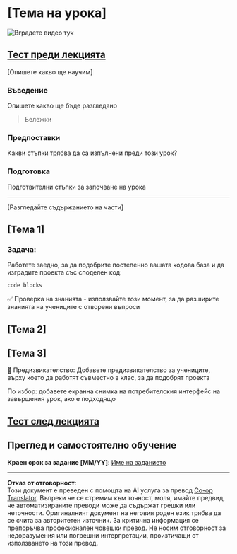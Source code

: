 <!--
CO_OP_TRANSLATOR_METADATA:
{
  "original_hash": "0494be70ad7fadd13a8c3d549c23e355",
  "translation_date": "2025-08-27T23:07:04+00:00",
  "source_file": "lesson-template/README.md",
  "language_code": "bg"
}
-->
# [Тема на урока]

![Вградете видео тук](../../../lesson-template/video-url)

## [Тест преди лекцията](../../../lesson-template/quiz-url)

[Опишете какво ще научим]

### Въведение

Опишете какво ще бъде разгледано

> Бележки

### Предпоставки

Какви стъпки трябва да са изпълнени преди този урок?

### Подготовка

Подготвителни стъпки за започване на урока

---

[Разгледайте съдържанието на части]

## [Тема 1]

### Задача:

Работете заедно, за да подобрите постепенно вашата кодова база и да изградите проекта със споделен код:

```html
code blocks
```

✅ Проверка на знанията - използвайте този момент, за да разширите знанията на учениците с отворени въпроси

## [Тема 2]

## [Тема 3]

🚀 Предизвикателство: Добавете предизвикателство за учениците, върху което да работят съвместно в клас, за да подобрят проекта

По избор: добавете екранна снимка на потребителския интерфейс на завършения урок, ако е подходящо

## [Тест след лекцията](../../../lesson-template/quiz-url)

## Преглед и самостоятелно обучение

**Краен срок за задание [MM/YY]**: [Име на заданието](assignment.md)

---

**Отказ от отговорност**:  
Този документ е преведен с помощта на AI услуга за превод [Co-op Translator](https://github.com/Azure/co-op-translator). Въпреки че се стремим към точност, моля, имайте предвид, че автоматизираните преводи може да съдържат грешки или неточности. Оригиналният документ на неговия роден език трябва да се счита за авторитетен източник. За критична информация се препоръчва професионален човешки превод. Не носим отговорност за недоразумения или погрешни интерпретации, произтичащи от използването на този превод.